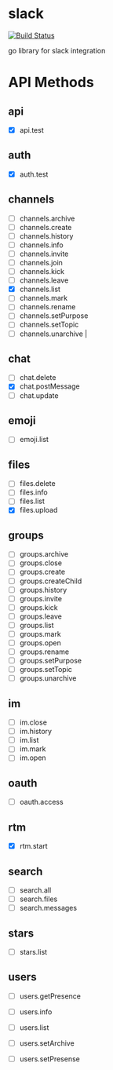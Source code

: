 # slack

[![Build Status](https://snap-ci.com/savaki/slack/branch/master/build_image)](https://snap-ci.com/savaki/slack/branch/master)

go library for slack integration

# API Methods

## api

* [x] api.test

## auth

* [x] auth.test

## channels

* [ ] channels.archive 
* [ ] channels.create 
* [ ] channels.history 
* [ ] channels.info 
* [ ] channels.invite 
* [ ] channels.join
* [ ] channels.kick 
* [ ] channels.leave 
* [x] channels.list 
* [ ] channels.mark
* [ ] channels.rename 
* [ ] channels.setPurpose
* [ ] channels.setTopic
* [ ] channels.unarchive |

## chat

* [ ] chat.delete
* [x] chat.postMessage
* [ ] chat.update

## emoji

* [ ] emoji.list

## files

* [ ] files.delete
* [ ] files.info
* [ ] files.list
* [x] files.upload

## groups

* [ ] groups.archive
* [ ] groups.close
* [ ] groups.create
* [ ] groups.createChild
* [ ] groups.history
* [ ] groups.invite
* [ ] groups.kick
* [ ] groups.leave
* [ ] groups.list
* [ ] groups.mark
* [ ] groups.open
* [ ] groups.rename
* [ ] groups.setPurpose
* [ ] groups.setTopic
* [ ] groups.unarchive

## im

* [ ] im.close
* [ ] im.history
* [ ] im.list
* [ ] im.mark
* [ ] im.open

## oauth

* [ ] oauth.access

## rtm

* [x] rtm.start

## search

* [ ] search.all
* [ ] search.files
* [ ] search.messages

## stars

* [ ] stars.list

## users

* [ ] users.getPresence 
* [ ] users.info
* [ ] users.list
* [ ] users.setArchive
* [ ] users.setPresense
 
